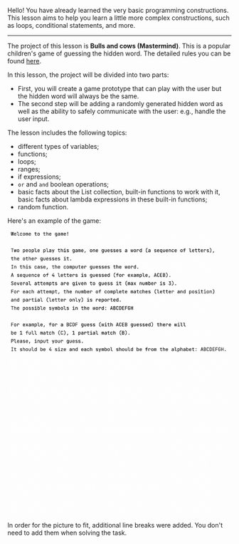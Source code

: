 Hello! You have already learned the very basic programming constructions. 
This lesson aims to help you learn a little more complex constructions, 
such as loops, conditional statements, and more.

----

The project of this lesson is **Bulls and cows (Mastermind)**.
This is a popular children's game of guessing the hidden word.
The detailed rules you can be found [here](https://en.wikipedia.org/wiki/Bulls_and_Cows).

In this lesson, the project will be divided into two parts:
- First, you will create a game prototype that can play with the user 
but the hidden word will always be the same.
- The second step will be adding a randomly generated hidden word 
as well as the ability to safely communicate with the user: e.g., handle the user input.

The lesson includes the following topics:

- different types of variables;
- functions;
- loops;
- ranges;
- if expressions;
- `or` and `and` boolean operations;
- basic facts about the List collection, built-in functions to work with it, 
basic facts about lambda expressions in these built-in functions;
- random function.

Here's an example of the game:

![The game's example](../../../utils/src/main/resources/images/part1/WarmUp/game.gif "The game's example")

In order for the picture to fit, additional line breaks were added.
You don't need to add them when solving the task.
